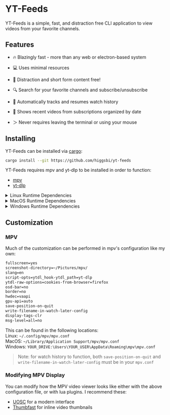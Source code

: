 # YT-Feeds

YT-Feeds is a simple, fast, and distraction free CLI application to view videos from your favorite channels.

## Features

- 🔥 Blazingly fast - more than any web or electron-based system

- 💻 Uses minimal resources

- 👀 Distraction and short form content free!

- 🔍 Search for your favorite channels and subscribe/unsubscribe

- 📜 Automatically tracks and resumes watch history

- 🎥 Shows recent videos from subscriptions organized by date

- ＞ Never requires leaving the terminal or using your mouse  

## Installing

YT-Feeds can be installed via [cargo](https://doc.rust-lang.org/cargo/getting-started/installation.html):
```bash
cargo install --git https://github.com/higgsbi/yt-feeds
```

YT-Feeds requires mpv and yt-dlp to be installed in order to function:
- [mpv](https://github.com/mpv-player/mpv)
- [yt-dlp](https://github.com/yt-dlp/yt-dlp)

<details><summary>Linux Runtime Dependencies</summary>

### Fedora/RHEL-Based Systems
```sh
sudo dnf install yt-dlp mpv
```

#### Debian-Based Systems
```sh
sudo apt install yt-dlp mpv
```

#### Arch-Based Systems
```sh
sudo pacman -S yt-dlp mpv
```

#### Alpine-Based Systems
```sh
doas apk add yt-dlp mpv
```

</details>

<details><summary>MacOS Runtime Dependencies</summary>

#### MacOS
```
brew install yt-dlp mpv
```

</details>
<details><summary>Windows Runtime Dependencies</summary>

#### Windows
```
# Chocolatey
choco install yt-dlp mpv

# Winget
winget install yt-dlp mpv
```

</details>

## Customization

### MPV

Much of the customization can be performed in mpv's configuration like my own:

```txt
fullscreen=yes
screenshot-directory=~/Pictures/mpv/
slang=en
script-opts=ytdl_hook-ytdl_path=yt-dlp
ytdl-raw-options=cookies-from-browser=firefox
osd-bar=no
border=no
hwdec=vaapi
gpu-api=auto
save-position-on-quit
write-filename-in-watch-later-config
display-tags-clr
msg-level=all=no
```

This can be found in the following locations:  
Linux: `~/.config/mpv/mpv.conf`  
MacOS: `~/Library/Application Support/mpv/mpv.conf`  
Windows: `YOUR_DRIVE:\Users\YOUR_USER\AppData\Roaming\mpv\mpv.conf`

> Note: for watch history to function, both `save-position-on-quit` and `write-filename-in-watch-later-config` must be in your `mpv.conf`

### Modifying MPV Display

You can modify how the MPV video viewer looks like either with the above configuration file, or with lua plugins.
I recommend these:
- [UOSC](https://github.com/tomasklaen/uosc) for a modern interface
- [Thumbfast](https://github.com/po5/thumbfast) for inline video thumbnails


